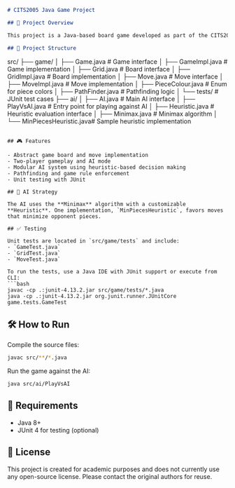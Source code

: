 ```markdown
# CITS2005 Java Game Project

## 🧩 Project Overview

This project is a Java-based board game developed as part of the CITS2005 course. It supports both two-player matches and playing against an AI. The game includes a modular architecture for game logic, board control, and AI decision-making using heuristic search.

## 📁 Project Structure

```

src/
├── game/
│   ├── Game.java               # Game interface
│   ├── GameImpl.java           # Game implementation
│   ├── Grid.java               # Board interface
│   ├── GridImpl.java           # Board implementation
│   ├── Move.java               # Move interface
│   ├── MoveImpl.java           # Move implementation
│   ├── PieceColour.java        # Enum for piece colors
│   ├── PathFinder.java         # Pathfinding logic
│   └── tests/                  # JUnit test cases
├── ai/
│   ├── AI.java                 # Main AI interface
│   ├── PlayVsAI.java           # Entry point for playing against AI
│   ├── Heuristic.java          # Heuristic evaluation interface
│   ├── Minimax.java            # Minimax algorithm
│   └── MinPiecesHeuristic.java# Sample heuristic implementation

````

## 🎮 Features

- Abstract game board and move implementation
- Two-player gameplay and AI mode
- Modular AI system using heuristic-based decision making
- Pathfinding and game rule enforcement
- Unit testing with JUnit

## 🧠 AI Strategy

The AI uses the **Minimax** algorithm with a customizable **Heuristic**. One implementation, `MinPiecesHeuristic`, favors moves that minimize opponent pieces.

## ✅ Testing

Unit tests are located in `src/game/tests` and include:
- `GameTest.java`
- `GridTest.java`
- `MoveTest.java`

To run the tests, use a Java IDE with JUnit support or execute from CLI:
```bash
javac -cp .:junit-4.13.2.jar src/game/tests/*.java
java -cp .:junit-4.13.2.jar org.junit.runner.JUnitCore game.tests.GameTest
````

## 🛠️ How to Run

Compile the source files:

```bash
javac src/**/*.java
```

Run the game against the AI:

```bash
java src/ai/PlayVsAI
```

## 📌 Requirements

* Java 8+
* JUnit 4 for testing (optional)

## 📄 License

This project is created for academic purposes and does not currently use any open-source license. Please contact the original authors for reuse.



